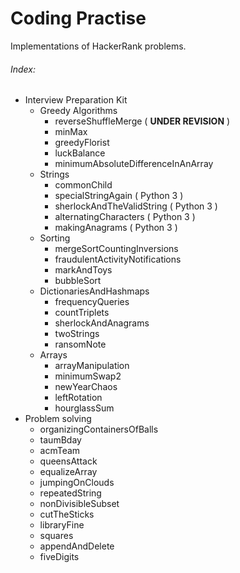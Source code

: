 # Coding Practise

Implementations of HackerRank problems.

###### Index: #####
- Interview Preparation Kit
    - Greedy Algorithms
        - reverseShuffleMerge ( **UNDER REVISION** )
        - minMax
        - greedyFlorist
        - luckBalance
        - minimumAbsoluteDifferenceInAnArray
    - Strings
        - commonChild
        - specialStringAgain ( Python 3 )
        - sherlockAndTheValidString ( Python 3 )
        - alternatingCharacters ( Python 3 )
        - makingAnagrams ( Python 3 )
    - Sorting
        - mergeSortCountingInversions
        - fraudulentActivityNotifications
        - markAndToys
        - bubbleSort
    - DictionariesAndHashmaps
        - frequencyQueries
        - countTriplets
        - sherlockAndAnagrams
        - twoStrings
        - ransomNote
    - Arrays
        - arrayManipulation
        - minimumSwap2
        - newYearChaos
        - leftRotation
        - hourglassSum
- Problem solving
    - organizingContainersOfBalls
    - taumBday
    - acmTeam
    - queensAttack
    - equalizeArray
    - jumpingOnClouds
    - repeatedString
    - nonDivisibleSubset
    - cutTheSticks
    - libraryFine
    - squares
    - appendAndDelete
    - fiveDigits
